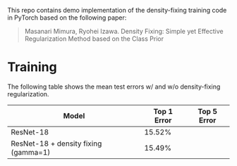 This repo contains demo implementation of the density-fixing training code in PyTorch based on the following paper:
> Masanari Mimura, Ryohei Izawa. Density Fixing: Simple yet Effective Regularization Method based on the Class Prior

# Training

The following table shows the mean test errors w/ and w/o density-fixing regularization.


| Model                                | Top 1 Error | Top 5 Error |
|--------------------------------------|-------------|-------------|
| ResNet-18                            | 15.52%      |             |
| ResNet-18 + density fixing (gamma=1) | 15.49%      |             |
